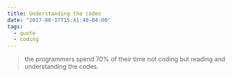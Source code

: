 ```yaml
---
title: Understanding the codes
date: "2017-08-17T15:41:40-04:00"
tags:
  - quote
  - coding
---
```


> the programmers spend 70% of their time not coding but reading and understanding the codes.
